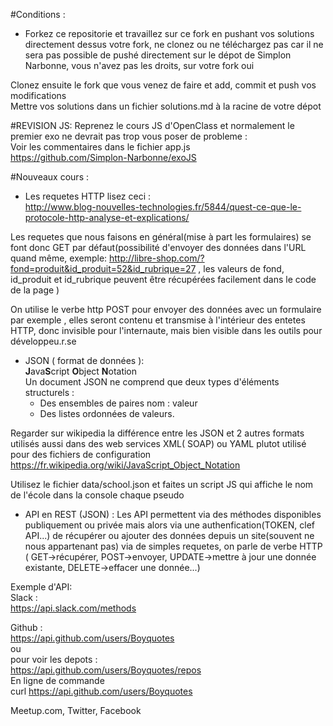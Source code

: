 #Conditions :
- Forkez ce repositorie et travaillez sur ce fork en pushant vos solutions directement dessus votre fork, ne clonez ou ne téléchargez pas car il ne sera pas possible de pushé directement sur le dépot de Simplon Narbonne, vous n'avez pas les droits, sur votre fork oui  

Clonez ensuite le fork que vous venez de faire et add, commit et push vos modifications  
Mettre vos solutions dans un fichier solutions.md à la racine de votre dépot  

#REVISION JS:
Reprenez le cours JS d'OpenClass et normalement le premier exo ne devrait pas trop vous poser de probleme :  
Voir les commentaires dans le fichier app.js  
https://github.com/Simplon-Narbonne/exoJS  


#Nouveaux cours :  
- Les requetes HTTP lisez ceci :  
http://www.blog-nouvelles-technologies.fr/5844/quest-ce-que-le-protocole-http-analyse-et-explications/   

Les requetes que nous faisons en général(mise à part les formulaires) se font donc GET par défaut(possibilité d'envoyer des données dans l'URL quand même, exemple: http://libre-shop.com/?fond=produit&id_produit=52&id_rubrique=27 , les valeurs de fond, id_produit et id_rubrique peuvent être récupérées facilement dans le code de la page )  

On utilise le verbe http POST pour envoyer des données avec un formulaire par exemple , elles seront contenu et transmise à l'intérieur des entetes HTTP, donc invisible pour l'internaute, mais bien visible dans les outils pour développeu.r.se

- JSON ( format de données ):  
**J**ava**S**cript **O**bject **N**otation  
Un document JSON ne comprend que deux types d'éléments structurels :  
    - Des ensembles de paires nom : valeur
    - Des listes ordonnées de valeurs.  

Regarder sur wikipedia la différence entre les JSON et 2 autres formats utilisés aussi dans des web services XML( SOAP) ou YAML plutot utilisé pour des fichiers de configuration  
https://fr.wikipedia.org/wiki/JavaScript_Object_Notation

Utilisez le fichier data/school.json et faites un script JS qui affiche le nom de l'école dans la console chaque pseudo  

- API en REST (JSON) :
Les API permettent via des méthodes disponibles publiquement ou privée mais alors via une authenfication(TOKEN, clef API...) de récupérer ou ajouter des données depuis un site(souvent ne nous appartenant pas) via de simples requetes, on parle de verbe HTTP ( GET->récupérer, POST->envoyer, UPDATE->mettre à jour une donnée existante, DELETE->effacer une donnée...)  


Exemple d'API:  
Slack :  
https://api.slack.com/methods  

Github :  
https://api.github.com/users/Boyquotes  
ou  
pour voir les depots :  
https://api.github.com/users/Boyquotes/repos  
En ligne de commande  
curl https://api.github.com/users/Boyquotes  

Meetup.com, Twitter, Facebook  
